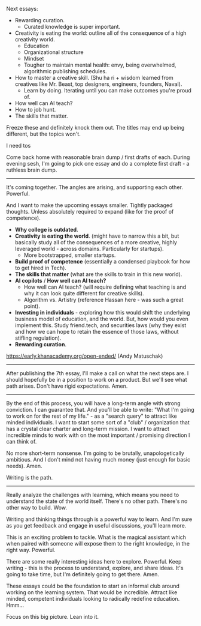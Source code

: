 Next essays:
- Rewarding curation.
	- Curated knowledge is super important.
- Creativity is eating the world: outline all of the consequence of a high creativity world.
	- Education
	- Organizational structure
	- Mindset
	- Tougher to maintain mental health: envy, being overwhelmed, algorithmic publishing schedules.
- How to master a creative skill. (Shu ha ri + wisdom learned from creatives like Mr. Beast, top designers, engineers, founders, Naval).
	- Learn by doing. Iterating until you can make outcomes you're proud of.
- How well can AI teach?
- How to job hunt.
- The skills that matter.

Freeze these and definitely knock them out. The titles may end up being different, but the topics won't.

I need tos

Come back home with reasonable brain dump / first drafts of each. During evening sesh, I'm going to pick one essay and do a complete first draft - a ruthless brain dump.



----

It's coming together. The angles are arising, and supporting each other. Powerful.

And I want to make the upcoming essays smaller. Tightly packaged thoughts. Unless absolutely required to expand (like for the proof of competence).

- **Why college is outdated**.
- **Creativity is eating the world**. (might have to narrow this a bit, but basically study all of the consequences of a more creative, highly leveraged world - across domains. Particularly for startups).
	- More bootstrapped, smaller startups.
- **Build proof of competence** (essentially a condensed playbook for how to get hired in Tech).
- **The skills that matter** (what are the skills to train in this new world).
- **AI copilots** / **How well can AI teach?**
	- How well can AI teach? (will require defining what teaching is and why it can look quite different for creative skills).
	- Algorithm vs. Artistry (reference Hassan here - was such a great point).
- **Investing in individuals** - exploring how this would shift the underlying business model of education, and the world. But, how would you even implement this. Study friend.tech, and securities laws (why they exist and how we can hope to retain the essence of those laws, without stifling regulation).
- **Rewarding curation**.

https://early.khanacademy.org/open-ended/ (Andy Matuschak)

----

After publishing the 7th essay, I'll make a call on what the next steps are. I should hopefully be in a position to work on a product. But we'll see what path arises. Don't have rigid expectations. Amen.

----

By the end of this process, you will have a long-term angle with strong conviction. I can guarantee that. And you'll be able to write: "What I'm going to work on for the rest of my life." - as a "search query" to attract like minded individuals. I want to start some sort of a "club" / organization that has a crystal clear charter and long-term mission. I want to attract incredible minds to work with on the most important / promising direction I can think of.

No more short-term nonsense. I'm going to be brutally, unapologetically ambitious. And I don't mind not having much money (just enough for basic needs). Amen.

Writing is the path.

----

Really analyze the challenges with learning, which means you need to understand the state of the world itself. There's no other path. There's no other way to build. Wow.

Writing and thinking things through is a powerful way to learn. And I'm sure as you get feedback and engage in useful discussions, you'll learn more.

This is an exciting problem to tackle. What is the magical assistant which when paired with someone will expose them to the right knowledge, in the right way. Powerful.

There are some really interesting ideas here to explore. Powerful. Keep writing - this is the process to understand, explore, and share ideas. It's going to take time, but I'm definitely going to get there. Amen.

These essays could be the foundation to start an informal club around working on the learning system. That would be incredible. Attract like minded, competent individuals looking to radically redefine education. Hmm...

Focus on this big picture. Lean into it.